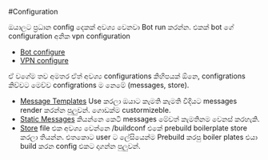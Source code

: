 #Configuration

ඔයාලට ප්‍රධාන config දෙකක් අවශ්‍ය වෙනවා Bot run කරන්න. එකක් bot ගේ configuration අනික vpn configuration

- [Bot configure](./config/index.md)
- [VPN configure](./sing-box/index.md)

ඒ වගේම තව අමතර ඒත් අවශ්‍ය configurations කිහිපයක් ඕනෙ, configrations කිව්වට මෙව්ව configrations ම නෙමේ (messages, store).

- [Message Templates](../other_config/templates/index.md) Use කරලා ඔයාට කැමති කැමති විදියට messages render කරන්න පුලුවන්. ගොඩක්ම custormizeble.
- [Static Messages](../other_config/usermsg/index.md) කියන්නෙ කෙටි messages මේවත් කැමතිනම වෙනස් කරහැකි.
- [Store](../other_config/store/index.md) file එක අවශ්‍ය වෙන්නෙ /buildconf එකේ prebuild boilerplate store කරලා තියන්න. එතකොට user ට ලේසියෙන්ම Prebuild කරපු boiler plates එයා build කරන config එකට දාගන්න පුලුවන්.
